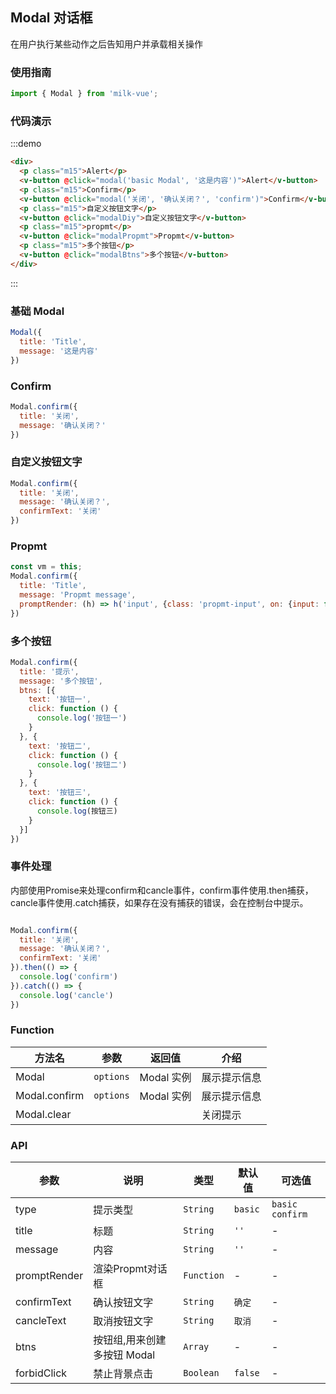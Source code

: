 <style>
.demo-modal {
  .vm-modal {
    margin: 10px 0;
    user-select: none;
  }
  .demo-block{
    padding:0 15px;
  }
  .m15{
    margin: 15px 0;
  }
}
</style>

<script>
  import { Modal, Input } from 'packages';

  export default {
    data () {
      return {
        visible: false,
        prompt: '123456'
      }
    },
    methods: { 
      modal (title = '', message, type = '') {
        if (!type || type === 'basic') {
          Modal({
            title,
            message,
            forbidClick: false
          }).then(() => {
            console.log('confirm')
          }).catch(() => {
            console.log('cancle')
          })
        } else {
          Modal[type]({
            title,
            message
          }).then(() => {
            console.log('confirm')
          }).catch(() => {
            console.log('cancle')
          })
        }
      },
      modalDiy () {
        Modal.confirm({
          title: '关闭',
          message: '确认关闭？',
          confirmText: '关闭'
        })
      },
      modalPropmt () {
        const vm = this;
        Modal.confirm({
          title: 'Title',
          message: 'Propmt message',
          promptRender: (h) => h('input', {class: 'propmt-input', on: {input: function (e) {vm.prompt = e.target.value}}}),
        }).then(() => {
          console.log(vm.prompt)
        })
      },
      modalBtns () {
        Modal.confirm({
          title: '提示',
          message: '多个按钮',
          btns: [{
            text: '按钮一',
            click: function () {
              console.log('按钮一')
            }
          }, {
            text: '按钮二',
            click: function () {
              console.log('按钮二')
            }
          }, {
            text: '按钮三',
            click: function () {
              console.log(按钮三)
            }
          }]
        })
      }
    },
    components: {
      Input,
      VModal: Modal
    }
  }
</script>


## Modal 对话框

在用户执行某些动作之后告知用户并承载相关操作

### 使用指南
``` javascript
import { Modal } from 'milk-vue';
```

### 代码演示

:::demo 
``` html
<div>
  <p class="m15">Alert</p>
  <v-button @click="modal('basic Modal', '这是内容')">Alert</v-button>
  <p class="m15">Confirm</p>
  <v-button @click="modal('关闭', '确认关闭？', 'confirm')">Confirm</v-button>
  <p class="m15">自定义按钮文字</p>
  <v-button @click="modalDiy">自定义按钮文字</v-button>
  <p class="m15">propmt</p>
  <v-button @click="modalPropmt">Propmt</v-button>
  <p class="m15">多个按钮</p>
  <v-button @click="modalBtns">多个按钮</v-button>
</div>

```
:::

### 基础 Modal

``` js
Modal({
  title: 'Title',
  message: '这是内容'
})
```

### Confirm

``` js
Modal.confirm({
  title: '关闭',
  message: '确认关闭？'
})
```
### 自定义按钮文字

``` js
Modal.confirm({
  title: '关闭',
  message: '确认关闭？',
  confirmText: '关闭'
})
```

### Propmt

``` js
const vm = this;
Modal.confirm({
  title: 'Title',
  message: 'Propmt message',
  promptRender: (h) => h('input', {class: 'propmt-input', on: {input: function (e) {vm.prompt = e.target.value}}}),
})
```

### 多个按钮

``` js
Modal.confirm({
  title: '提示',
  message: '多个按钮',
  btns: [{
    text: '按钮一',
    click: function () {
      console.log('按钮一')
    }
  }, {
    text: '按钮二',
    click: function () {
      console.log('按钮二')
    }
  }, {
    text: '按钮三',
    click: function () {
      console.log(按钮三)
    }
  }]
})
```

### 事件处理

内部使用Promise来处理confirm和cancle事件，confirm事件使用.then捕获，cancle事件使用.catch捕获，如果存在没有捕获的错误，会在控制台中提示。


``` js

Modal.confirm({
  title: '关闭',
  message: '确认关闭？',
  confirmText: '关闭'
}).then(() => {
  console.log('confirm')
}).catch(() => {
  console.log('cancle')
})
```

### Function

| 方法名 | 参数 | 返回值 | 介绍 |
|-----------|-----------|-----------|-------------|
| Modal | `options` | Modal 实例 | 展示提示信息 |
| Modal.confirm | `options` | Modal 实例 | 展示提示信息 |
| Modal.clear |  |  | 关闭提示 |


### API

| 参数 | 说明 | 类型 | 默认值 | 可选值 |
|-----------|-----------|-----------|-------------|-------------|
| type | 提示类型 | `String` | `basic` | `basic` `confirm` |
| title | 标题 | `String` | `''` | - |
| message | 内容 | `String` | `''` | - |
| promptRender | 渲染Propmt对话框 | `Function` | - | - |
| confirmText | 确认按钮文字 | `String` | `确定` | - |
| cancleText | 取消按钮文字 | `String` | `取消` | - |
| btns | 按钮组,用来创建多按钮 Modal | `Array` | - | - |
| forbidClick | 禁止背景点击 | `Boolean` | `false` | - |
